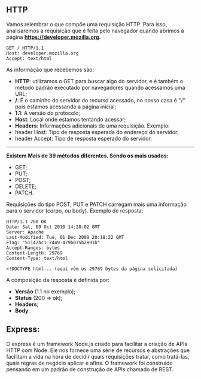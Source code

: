 ## HTTP

Vamos relembrar o que compõe uma requisição HTTP. Para isso, analisaremos a requisição que é feita pelo navegador quando abrimos a página **https://developer.mozilla.org**.
```
GET / HTTP/1.1
Host: developer.mozilla.org
Accept: text/html
```

As informação que recebemos são:

 - **HTTP**: utilizamos o GET para buscar algo do servidor, e é também o método padrão executado por navegadores quando acessamos uma URL;
 - **/**: É o caminho do servidor do recurso acessado, no nosso casa é "/" pois estamos acessando a página inicial;
 - **1.1**: A versão do protocolo;
 - **Host**: Local onde estamos tentando acessar;
 - **Headers**: Informações adicionais de uma requisição. Exemplo:
  - header Host: Tipo de resposta esperada do endereço do servidor;
  - header Accept: Tipo de resposta esperado do servidor.

<hr />

**Existem Mais de 39 métodos diferentes. Sendo os mais usados:**

 - GET;
 - PUT;
 - POST;
 - DELETE;
 - PATCH.

Requisições do tipo POST, PUT e PATCH carregam mais uma informação para o servidor (corpo, ou body). Exemplo de resposta:
```
HTTP/1.1 200 OK
Date: Sat, 09 Oct 2010 14:28:02 GMT
Server: Apache
Last-Modified: Tue, 01 Dec 2009 20:18:22 GMT
ETag: "51142bc1-7449-479b075b2891b"
Accept-Ranges: bytes
Content-Length: 29769
Content-Type: text/html

<!DOCTYPE html... (aqui vêm os 29769 bytes da página solicitada)
```

A composição da resposta é definida por:

 - **Versão** (1.1 no exemplo);
 - **Status** (200 => ok);
 - **Headers**;
 - **Body**.

## Express:

O express é um framework Node.js criado para facilitar a criação de APIs HTTP com Node. Ele nos fornece uma série de recursos e abstrações que facilitam a vida na hora de decidir quais requisições tratar, como tratá-las, quais regras de negócio aplicar e afins. O framework foi construído pensando em um padrão de construção de APIs chamado de REST.